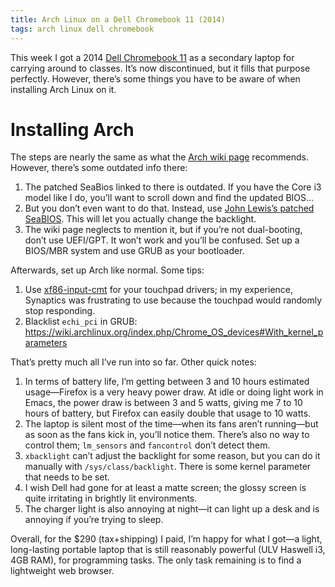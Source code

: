 ```yaml
---
title: Arch Linux on a Dell Chromebook 11 (2014)
tags: arch linux dell chromebook
---
```


This week I got a 2014
[Dell Chromebook 11](http://www.dell.com/us/business/p/chromebook-11/pd) as a
secondary laptop for carrying around to classes. It’s now discontinued, but it
fills that purpose perfectly. However, there’s some things you have to be aware
of when installing Arch Linux on it.

<!--more-->

# Installing Arch

The steps are nearly the same as what the
[Arch wiki page](https://wiki.archlinux.org/index.php/Dell_Chromebook_11)
recommends. However, there’s some outdated info there:

1. The patched SeaBios linked to there is outdated. If you have the Core i3
model like I do, you’ll want to scroll down and find the updated BIOS…
1. But you don’t even want to do that. Instead, use
   [John Lewis’s patched SeaBIOS](https://johnlewis.ie/custom-chromebook-firmware/rom-download/).
   This will let you actually change the backlight.
1. The wiki page neglects to mention it, but if you’re not dual-booting, don’t
   use UEFI/GPT. It won’t work and you’ll be confused. Set up a BIOS/MBR system
   and use GRUB as your bootloader.

Afterwards, set up Arch like normal. Some tips:

1. Use [xf86-input-cmt](https://aur.archlinux.org/packages/xf86-input-cmt/) for
   your touchpad drivers; in my experience, Synaptics was frustrating to use
   because the touchpad would randomly stop responding.
1. Blacklist `echi_pci` in GRUB: https://wiki.archlinux.org/index.php/Chrome_OS_devices#With_kernel_parameters

That’s pretty much all I’ve run into so far. Other quick notes:

1. In terms of battery life, I’m getting between 3 and 10 hours estimated
   usage—Firefox is a very heavy power draw. At idle or doing light work in
   Emacs, the power draw is between 3 and 5 watts, giving me 7 to 10 hours of
   battery, but Firefox can easily double that usage to 10 watts.
1. The laptop is silent most of the time—when its fans aren’t running—but as
   soon as the fans kick in, you’ll notice them. There’s also no way to control
   them; `lm_sensors` and `fancontrol` don’t detect them.
1. `xbacklight` can’t adjust the backlight for some reason, but you can do it
   manually with `/sys/class/backlight`. There is some kernel parameter that
   needs to be set.
1. I wish Dell had gone for at least a matte screen; the glossy screen is quite
irritating in brightly lit environments.
1. The charger light is also annoying at night—it can light up a desk and is
   annoying if you’re trying to sleep.

Overall, for the $290 (tax+shipping) I paid, I’m happy for what I got—a light,
long-lasting portable laptop that is still reasonably powerful (ULV Haswell i3,
4GB RAM), for programming tasks. The only task remaining is to find a
lightweight web browser.
